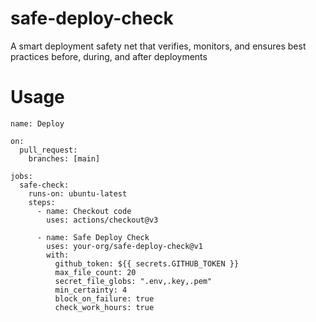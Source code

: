 # safe-deploy-check
A smart deployment safety net that verifies, monitors, and ensures best practices before, during, and after deployments

# Usage

```
name: Deploy

on:
  pull_request:
    branches: [main]

jobs:
  safe-check:
    runs-on: ubuntu-latest
    steps:
      - name: Checkout code
        uses: actions/checkout@v3

      - name: Safe Deploy Check
        uses: your-org/safe-deploy-check@v1
        with:
          github_token: ${{ secrets.GITHUB_TOKEN }}
          max_file_count: 20
          secret_file_globs: ".env,.key,.pem"
          min_certainty: 4
          block_on_failure: true
          check_work_hours: true
```
